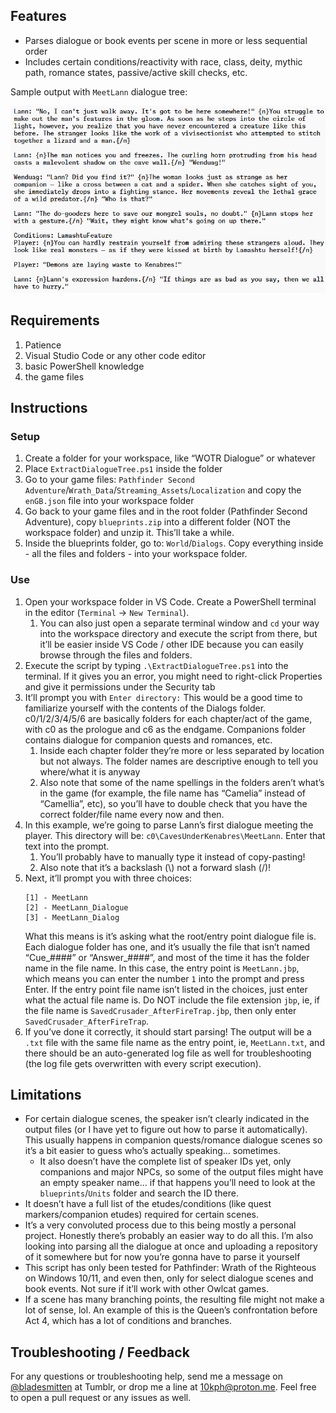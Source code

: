 ## Features

- Parses dialogue or book events per scene in more or less sequential order
- Includes certain conditions/reactivity with race, class, deity, mythic path, romance states, passive/active skill checks, etc.

Sample output with `MeetLann` dialogue tree:

![](https://github.com/tencurse/WOTR-Dialogue-Parser/blob/main/Pasted%20image%2020240815093652.png)

## Requirements

1. Patience
2. Visual Studio Code or any other code editor
3. basic PowerShell knowledge
4. the game files

## Instructions

### Setup

1. Create a folder for your workspace, like “WOTR Dialogue” or whatever
2. Place `ExtractDialogueTree.ps1` inside the folder
3. Go to your game files: `Pathfinder Second Adventure`/`Wrath_Data`/`Streaming_Assets`/`Localization` and copy the `enGB.json` file into your workspace folder
4. Go back to your game files and in the root folder (Pathfinder Second Adventure), copy `blueprints.zip` into a different folder (NOT the workspace folder) and unzip it. This’ll take a while.
5. Inside the blueprints folder, go to: `World`/`Dialogs`. Copy everything inside - all the files and folders - into your workspace folder.

### Use

1. Open your workspace folder in VS Code. Create a PowerShell terminal in the editor (`Terminal` → `New Terminal`).
      1. You can also just open a separate terminal window and `cd` your way into the workspace directory and execute the script from there, but it’ll be easier inside VS Code / other IDE because you can easily browse through the files and folders.
2. Execute the script by typing `.\ExtractDialogueTree.ps1` into the terminal. If it gives you an error, you might need to right-click Properties and give it permissions under the Security tab
3. It’ll prompt you with `Enter directory:`
    This would be a good time to familiarize yourself with the contents of the Dialogs folder. c0/1/2/3/4/5/6 are basically folders for each chapter/act of the game, with c0 as the prologue and c6 as the endgame. Companions folder contains dialogue for companion quests and romances, etc.
      1. Inside each chapter folder they’re more or less separated by location but not always. The folder names are descriptive enough to tell you where/what it is anyway
      2. Also note that some of the name spellings in the folders aren’t what’s in the game (for example, the file name has “Camelia” instead of “Camellia”, etc), so you’ll have to double check that you have the correct folder/file name every now and then.
4. In this example, we’re going to parse Lann’s first dialogue meeting the player. This directory will be: `c0\CavesUnderKenabres\MeetLann`. Enter that text into the prompt.
      1. You’ll probably have to manually type it instead of copy-pasting!
      2. Also note that it’s a backslash (\\) not a forward slash (/)!
5. Next, it’ll prompt you with three choices:
   ```
   [1] - MeetLann
   [2] - MeetLann_Dialogue
   [3] - MeetLann_Dialog
   ```
   What this means is it’s asking what the root/entry point dialogue file is. Each dialogue folder has one, and it’s usually the file that isn’t named “Cue\_####” or “Answer\_####”, and most of the time it has the folder name in the file name.
   In this case, the entry point is `MeetLann.jbp`, which means you can enter the number `1` into the prompt and press Enter.
   If the entry point file name isn’t listed in the choices, just enter what the actual file name is. Do NOT include the file extension `jbp`, ie, if the file name is `SavedCrusader_AfterFireTrap.jbp`, then only enter `SavedCrusader_AfterFireTrap`.
6. If you’ve done it correctly, it should start parsing! The output will be a `.txt` file with the same file name as the entry point, ie, `MeetLann.txt`, and there should be an auto-generated log file as well for troubleshooting (the log file gets overwritten with every script execution).

## Limitations

- For certain dialogue scenes, the speaker isn’t clearly indicated in the output files (or I have yet to figure out how to parse it automatically). This usually happens in companion quests/romance dialogue scenes so it’s a bit easier to guess who’s actually speaking... sometimes.
  - It also doesn’t have the complete list of speaker IDs yet, only companions and major NPCs, so some of the output files might have an empty speaker name... if that happens you’ll need to look at the `blueprints`/`Units` folder and search the ID there.
- It doesn’t have a full list of the etudes/conditions (like quest markers/companion etudes) required for certain scenes.
- It’s a very convoluted process due to this being mostly a personal project. Honestly there’s probably an easier way to do all this. I’m also looking into parsing all the dialogue at once and uploading a repository of it somewhere but for now you’re gonna have to parse it yourself
- This script has only been tested for Pathfinder: Wrath of the Righteous on Windows 10/11, and even then, only for select dialogue scenes and book events. Not sure if it’ll work with other Owlcat games.
- If a scene has many branching points, the resulting file might not make a lot of sense, lol. An example of this is the Queen’s confrontation before Act 4, which has a lot of conditions and branches.

## Troubleshooting / Feedback

For any questions or troubleshooting help, send me a message on [@bladesmitten](https://bladesmitten.tumblr.com/) at Tumblr, or drop me a line at 10kph@proton.me. Feel free to open a pull request or any issues as well.
